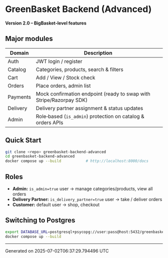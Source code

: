 # GreenBasket Backend (Advanced)

**Version 2.0 – BigBasket‑level features**

## Major modules

| Domain | Description |
|--------|-------------|
| Auth   | JWT login / register |
| Catalog | Categories, products, search & filters |
| Cart   | Add / View / Stock check |
| Orders | Place orders, admin list |
| Payments | Mock confirmation endpoint (ready to swap with Stripe/Razorpay SDK) |
| Delivery | Delivery partner assignment & status updates |
| Admin | Role‑based (`is_admin`) protection on catalog & orders APIs |

## Quick Start

```bash
git clone <repo> greenbasket-backend-advanced
cd greenbasket-backend-advanced
docker compose up --build           # http://localhost:8000/docs
```

## Roles

- **Admin:** `is_admin=true` user → manage categories/products, view all orders
- **Delivery Partner:** `is_delivery_partner=true` user → take / deliver orders
- **Customer:** default user → shop, checkout

## Switching to Postgres

```bash
export DATABASE_URL=postgresql+psycopg://user:pass@host:5432/greenbasket
docker compose up --build
```

---

Generated on 2025-07-02T06:37:29.794496 UTC